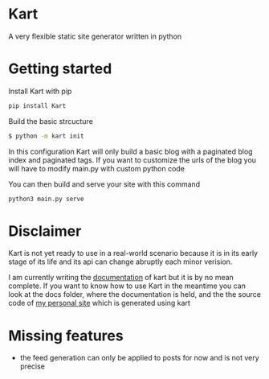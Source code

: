 # Kart
A very flexible static site generator written in python

# Getting started
Install Kart with pip
```bash
pip install Kart
```

Build the basic strcucture
```bash
$ python -m kart init
```

In this configuration Kart will only build a basic blog with a paginated blog index and paginated tags. If you want to customize the urls of the blog you will have to modify main.py with custom python code


You can then build and serve your site with this command
```bash
python3 main.py serve
```
# Disclaimer
Kart is not yet ready to use in a real-world scenario because it is in its early stage of its life and its api can change abruptly each minor verision.

I am currently writing the [documentation](https://giacomocaironi.github.io/Kart) of kart but it is by no mean complete. If you want to know how to use Kart in the meantime you can look at the docs folder, where the documentation is held, and the the source code of [my personal site](https://giacomocaironi.github.io) which is generated using kart

# Missing features

* the feed generation can only be applied to posts for now and is not very precise
